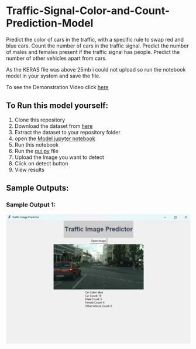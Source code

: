 # Traffic-Signal-Color-and-Count-Prediction-Model
Predict the color of cars in the traffic, with a specific rule to swap red and blue cars. Count the number of cars in the traffic signal. Predict the number of males and females present if the traffic signal has people. Predict the number of other vehicles apart from cars.

As the KERAS file was above 25mb i could not upload so run the notebook model in your system and save the file.

To see the Demonstration Video click [here](https://drive.google.com/file/d/1EKfJAcJJK7KywjKumtImKeMVvJVv2LrU/view?usp=drive_link) 

## To Run this model yourself:
1. Clone this repository
2. Download the dataset from [here](https://www.cityscapes-dataset.com/downloads/)
3. Extract the dataset to your repository folder
4. open the [Model jupyter notebook](https://github.com/deva260202/Traffic-Signal-Color-and-Count-Prediction-Model/blob/main/Task-3%20Model.ipynb)
5. Run this notebook
6. Run the [gui.py](https://github.com/deva260202/Traffic-Signal-Color-and-Count-Prediction-Model/blob/main/GUI%20(Task-3).py) file
7. Upload the Image you want to detect
8. Click on detect button
9. View results

## Sample Outputs:
### Sample Output 1:
![Sample Output 1](https://github.com/deva260202/Traffic-Signal-Color-and-Count-Prediction-Model/blob/main/Output_01.png)
